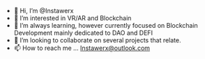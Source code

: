 - 👋 Hi, I’m @Instawerx
- 👀 I’m interested in VR/AR and Blockchain
- 🌱 I’m always learning, however currently focused on Blockchain Development mainly dedicated to DAO and DEFI
- 💞️ I’m looking to collaborate on several projects that relate.
- 📫 How to reach me ... Instawerx@outlook.com

<!---
Instawerx/Instawerx is a ✨ special ✨ repository because its `README.md` (this file) appears on your GitHub profile.
You can click the Preview link to take a look at your changes.
--->
